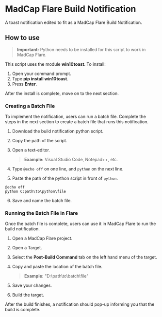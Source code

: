# MadCap Flare Build Notification

A toast notification edited to fit as a MadCap Flare Build Notification.

## How to use

>**Important:** Python needs to be installed for this script to work in MadCap Flare. 

This script uses the module **win10toast**. To install:

1. Open your command prompt.
2. Type **pip install win10toast**.
3. Press **Enter**. 

After the install is complete, move on to the next section.

### Creating a Batch File

To implement the notification, users can run a batch file. Complete the steps in the next section to create a batch file that runs this notification.

1. Download the build notification python script.
2. Copy the path of the script.
3. Open a text-editor.

    >**Example:** Visual Studio Code, Notepad++, etc.

4. Type `@echo off` on one line, and `python` on the next line.

5. Paste the path of the python script in front of `python`.

```
@echo off
python C:path\to\python\file
```

6. Save and name the batch file.

### Running the Batch File in Flare

Once the batch file is complete, users can use it in MadCap Flare to run the build notification. 

1. Open a MadCap Flare project.
2. Open a Target.
3. Select the **Post-Build Command** tab on the left hand menu of the target.
4. Copy and paste the location of the batch file.
    
    >**Example:** "D:\path\to\batch\file"
4. Save your changes.
5. Build the target.

After the build finishes, a notification should pop-up informing you that the build is complete. 

